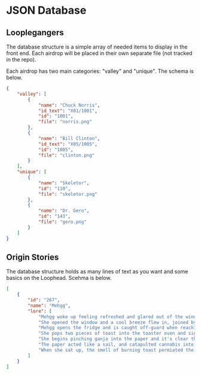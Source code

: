 # JSON Database

## Looplegangers

The database structure is a simple array of needed items to display in the front end. Each airdrop will be placed in their own separate file (not tracked in the repo).

Each airdrop has two main categories: "valley" and "unique". The schema is below.

```json
{
    "valley": [
        {
            "name": "Chuck Norris",
            "id_text": "X01/1001",
            "id": "1001",
            "file": "norris.png"
        },
        {
            "name": "Bill Clinton",
            "id_text": "X05/1005",
            "id": "1005",
            "file": "clinton.png"
        }
    ],
    "unique": [
        {
            "name": "Skeletor",
            "id": "110",
            "file": "skeletor.png"
        },
        {
            "name": "Dr. Gero",
            "id": "143",
            "file": "gero.png"
        }
    ]
}
```

## Origin Stories

The database structure holds as many lines of text as you want and some basics on the Loophead. Scehma is below.

```json
[
    {
        "id": "267",
        "name": "Mehgg",
        "lore": [
            "Mehgg woke up feeling refreshed and glared out of the window of her personal living capsule. It was a beautiful, sunny day outside and she could see birds playing with each other, jumping from limb to limb.",
            "She opened the window and a cool breeze flew in, joined by birds whistling melodies for anyone who would listen. \"Eggs, toast, and some crispy bacon with a nice joint sounds perfect.\" Her tummy began grumbling.",
            "Mehgg opens the fridge and is caught off-guard when reaching for the eggs. It's too light, there are none left. Disappointed, she continued searching for the bacon, but only found a package of empty dreams.",
            "She pops two pieces of toast into the toaster oven and sighs knowing she won't get to treat her taste buds; at least she can still treat her brain. Mehgg grabs her box of rolling stuff and sits by the window.",
            "She begins pinching ganja into the paper and it's clear there is barely enough for even one joint, but she can make it work. Suddenly, a strong breeze comes through the window as she drops in the last pinch.",
            "The paper acted like a sail, and catapulted cannabis into the air and circulated it through the room. Grasping desperately at the air to catch even a small morsel, she tripped over her bed and fell to the ground.",
            "When she sat up, the smell of burning toast permiated the air. Mehgg had never experienced such bullshit before."
        ]
    }
]
```
